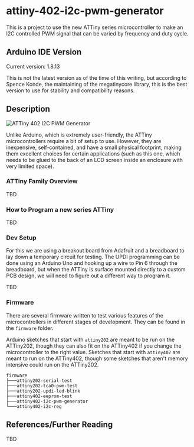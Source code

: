 # attiny-402-i2c-pwm-generator

This is a project to use the new ATTiny series microcontroller to make an I2C controlled PWM signal that can be varied by frequency and duty cycle.

## Arduino IDE Version

Current version: 1.8.13

This is not the latest version as of the time of this writing, but according to Spence Konde, the maintaining of the megatinycore library, this is the best version to use for stability and compatibility reasons.

## Description

![ATTiny 402 I2C PWM Generator](/iamges/attiny-402-i2c-pwm-generator/test-blink.jpg?raw=true)

Unlike Arduino, which is extremely user-friendly, the ATTiny microcontrollers require a bit of setup to use. However, they are inexpensive, self-contained, and have a small physical footprint, making them excellent choices for certain applications (such as this one, which needs to be glued to the back of an LCD screen inside an enclosure with very limited space).

### ATTiny Family Overview

TBD

### How to Program a new series ATTiny

TBD

### Dev Setup

For this we are using a breakout board from Adafruit and a breadboard to lay down a temporary circuit for testing. The UPDI programming can be done using an Arduino Uno and hooking up a wire to Pin 6 through the breadboard, but when the ATTiny is surface mounted directly to a custom PCB design, we will need to figure out a different way to program it.

TBD

### Firmware

There are several firmware written to test various features of the microcontrollers in different stages of development. They can be found in the `firmware` folder.

Arduino sketches that start with `attiny202` are meant to be run on the ATTiny202, though they can also fit on the ATTiny402 if you change the microcontroller to the right value. Sketches that start with `attiny402` are meant to run on the ATTiny402, though some sketches that aren't memory intensive could run on the ATTiny202.

```
firmware
├───attiny202-serial-test
├───attiny202-tca0-pwm-test
├───attiny202-updi-led-blink
├───attiny402-eeprom-test
├───attiny402-i2c-pwm-generator
└───attiny402-i2c-reg
```

## References/Further Reading

TBD
